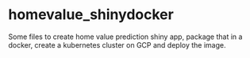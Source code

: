 # homevalue_shinydocker
Some files to create home value prediction shiny app, package that in a docker, create a kubernetes cluster on GCP and deploy the image.
